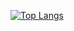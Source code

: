 [![Top Langs](https://github-readme-stats.vercel.app/api/top-langs/?username=dhwpdnr&layout=compact)](https://github.com/dhwpdnr/github-readme-stats)
